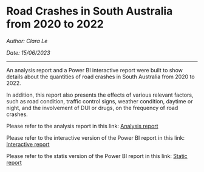 # Road Crashes in South Australia from 2020 to 2022

_Author: Clara Le_

_Date: 15/06/2023_
___


An analysis report and a Power BI interactive report were built to show details about the quantities of road crashes in South Australia from 2020 to 2022.

In addition, this report also presents the effects of various relevant factors, such as road condition, traffic control signs, weather condition, daytime or night, and the involvement of DUI or drugs, on the frequency of road crashes.

Please refer to the analysis report in this link: [Analysis report](https://github.com/Tien-le98/Road_crashes/blob/main/Road_crashes_SA.pdf)


Please refer to the interactive version of the Power BI report in this link: [Interactive report](https://github.com/Tien-le98/Road_crashes/blob/main/Road_crashes_SA.pbix)

Please refer to the statis version of the Power BI report in this link: [Static report](https://github.com/Tien-le98/Road_crashes/blob/main/Road_crashes_SA.pdf)
